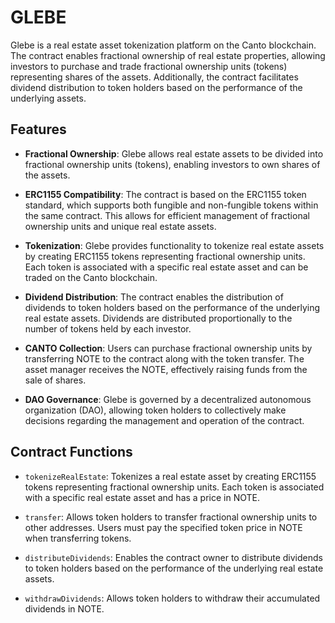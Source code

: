 # GLEBE 

Glebe is a real estate asset tokenization platform on the Canto blockchain. The contract enables fractional ownership of real estate properties, allowing investors to purchase and trade fractional ownership units (tokens) representing shares of the assets. Additionally, the contract facilitates dividend distribution to token holders based on the performance of the underlying assets.

## Features

- **Fractional Ownership**: Glebe allows real estate assets to be divided into fractional ownership units (tokens), enabling investors to own shares of the assets.
  
- **ERC1155 Compatibility**: The contract is based on the ERC1155 token standard, which supports both fungible and non-fungible tokens within the same contract. This allows for efficient management of fractional ownership units and unique real estate assets.

- **Tokenization**: Glebe provides functionality to tokenize real estate assets by creating ERC1155 tokens representing fractional ownership units. Each token is associated with a specific real estate asset and can be traded on the Canto blockchain.

- **Dividend Distribution**: The contract enables the distribution of dividends to token holders based on the performance of the underlying real estate assets. Dividends are distributed proportionally to the number of tokens held by each investor.

- **CANTO Collection**: Users can purchase fractional ownership units by transferring NOTE to the contract along with the token transfer. The asset manager receives the NOTE, effectively raising funds from the sale of shares.

- **DAO Governance**: Glebe is governed by a decentralized autonomous organization (DAO), allowing token holders to collectively make decisions regarding the management and operation of the contract.

## Contract Functions

- `tokenizeRealEstate`: Tokenizes a real estate asset by creating ERC1155 tokens representing fractional ownership units. Each token is associated with a specific real estate asset and has a price in NOTE.

- `transfer`: Allows token holders to transfer fractional ownership units to other addresses. Users must pay the specified token price in NOTE when transferring tokens.

- `distributeDividends`: Enables the contract owner to distribute dividends to token holders based on the performance of the underlying real estate assets.

- `withdrawDividends`: Allows token holders to withdraw their accumulated dividends in NOTE.




